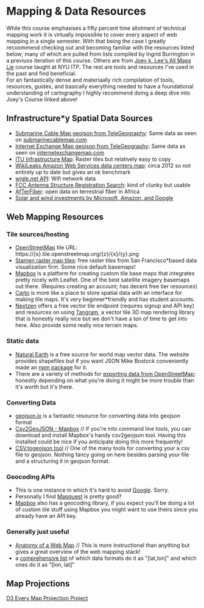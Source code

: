 # Mapping & Data Resources
While this course emphasises a fifty percent time allotment of technical mapping work it is virtually impossible to cover every aspect of web mapping in a single semester. With that being the case I greatly recoommend checking out and becoming familiar with the resources listed below; many of which are pulled from
lists compiled by Ingrid Burrington in a previuos iteration of this course. Others are from [Joey k. Lee's All Maps Lie](https://all-maps-lie-2020.netlify.app/) course taught at NYU ITP. The rest are tools and resources I've used in the past and find beneficial.
</br>
For an fantastically dense and materiaally rich compilation of tools, resources, guides, and basically everything needed to have a foundational understanding of cartography I highly recommend doing a deep dive into Joey's Course linked above!

## Infrastructure*y Spatial Data Sources
* [Submarine Cable Map geojson from TeleGeography](https://raw.githubusercontent.com/telegeography/www.submarinecablemap.com/master/public/api/v2/cable/cable*geo.json): Same data as seen on [submarinecablemap.com](http://submarinecablemap.com)
* [Internet Exchange Map geojson from TeleGeography](https://raw.githubusercontent.com/telegeography/www.internetexchangemap.com/master/public/api/v2/buildings.geojson): Same data as seen on [internetexchangemap.com](http://internetexchangemap.com)
* [ITU Infrastructure Map](https://www.itu.int/itu*d/tnd*map*public/): Raster tiles but relatively easy to copy
* [WikiLeaks Amazon Web Services data centers map](https://wikileaks.org/amazon*atlas/map/aws_geojson.json): circa 2012 so not entirely up to date but gives an ok benchmark
* [wigle.net API](https://api.wigle.net/): Wifi network data
* [FCC Antenna Structure Registration Search](https://wireless2.fcc.gov/UlsApp/AsrSearch/asrRegistrationSearch.jsp): kind of clunky but usable
* [AfTerFiber](https://afterfibre.nsrc.org/): open data on terrestrial fiber in Africa
* [Solar and wind investments by Microsoft, Amazon, and Google](https://gist.github.com/lifewinning/2428e0f73a7953cca6094e0ecb5d506b)

## Web Mapping Resources

### Tile sources/hosting
* [OpenStreetMap](http://openstreetmap.org) tile URL: https://{s}.tile.openstreetmap.org/{z}/{x}/{y}.png
* [Stamen raster map tiles](http://maps.stamen.com/): free raster tiles from San Francisco*based data visualization firm. Some nice default basemaps!
* [Mapbox](http://mapbox.com) is a platform for creating custom tile base maps that integrates pretty nicely with Leaflet. One of the best satellite imagery basemaps out there. (Requires creating an account; has decent free tier resources)
* [Carto](https://carto.com/help/getting*started/student*accounts/) is more like a place to store spatial data with an interface for making tile maps. It's very beginner*friendly and has student accounts. 
* [Nextzen](https://www.nextzen.org/) offers a free vector tile endpoint (requires signup and API key) and resources on using [Tangram](https://play.tangram.city/), a vector tile 3D map rendering library that is honestly really nice but we don't have a ton of time to get into here. Also provide some really nice terrain maps.

### Static data
* [Natural Earth](https://www.naturalearthdata.com/) is a free source for world map vector data. The website provides shapefiles but if you want JSON Mike Bostock conveniently made an [npm package](https://unpkg.com/browse/world*atlas@2.0.2/) for it. 
* There are a variety of methods for [exporting data from OpenStreetMap](https://wiki.openstreetmap.org/wiki/Downloading_data); honestly depending on what you're doing it might be more trouble than it's worth but it's there. 

### Converting Data
* [geojson.io](http://geojson.io) is a fantastic resource for converting data into geojson format
* [Csv2GeoJSON - Mapbox](https://github.com/mapbox/csv2geojson) // if you're into command line tools, you can download and install Mapbox's handy csv2geojson tool. Having this installed could be nice if you anticipate doing this more frequently!
* [CSV.togeojson tool](http://csv.togeojson.com/) // One of the many tools for converting your a csv file to geojson. Nothing fancy going on here besides parsing your file and a structuring it in geojson format.

### Geocoding APIs
* This is one instance in which it's hard to avoid [Google](https://developers.google.com/maps/documentation/geocoding/start). Sorry. 
* Personally I find [Mapquest](https://developer.mapquest.com/documentation/geocoding*api/) is pretty good?
* [Mapbox](https://docs.mapbox.com/api/search/geocoding/) also has a geocoding library, if you expect you'll be doing a lot of custom tile stuff using Mapbox you might want to use theirs since you already have an API key. 

### Generally just useful
* [Anatomy of a Web Map](http://maptime.io/anatomy-of-a-web-map/#0) // This is more instructional than anything but gives a great overview of the web mapping stack!
* a [comprehensive list](https://macwright.com/lonlat/) of which data formats do it as "[lat,lon]" and which ones do it as "[lon, lat]"


## Map Projections

[D3 Every Map Projection Project](https://bl.ocks.org/mbostock/29cddc0006f8b98eff12e60dd08f59a7)